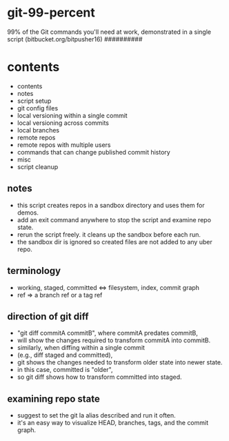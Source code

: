 # git-99-percent
99% of the Git commands you'll need at work, demonstrated in a single script (bitbucket.org/bitpusher16)
##########
# contents

* contents
* notes
* script setup
* git config files
* local versioning within a single commit
* local versioning across commits
* local branches
* remote repos
* remote repos with multiple users
* commands that can change published commit history
* misc
* script cleanup

## notes


* this script creates repos in a sandbox directory and uses them for demos.
* add an exit command anywhere to stop the script and examine repo state.
* rerun the script freely. it cleans up the sandbox before each run.
* the sandbox dir is ignored so created files are not added to any uber repo.

## terminology

* working, staged, committed <=> filesystem, index, commit graph
* ref => a branch ref or a tag ref

## direction of git diff

* "git diff commitA commitB", where commitA predates commitB, 
* will show the changes required to transform commitA into commitB.
* similarly, when diffing within a single commit 
* (e.g., diff staged and committed),
* git shows the changes needed to transform older state into newer state.
* in this case, committed is "older", 
* so git diff shows how to transform committed into staged.
	
## examining repo state

* suggest to set the git la alias described and run it often.
* it's an easy way to visualize HEAD, branches, tags, and the commit graph.
